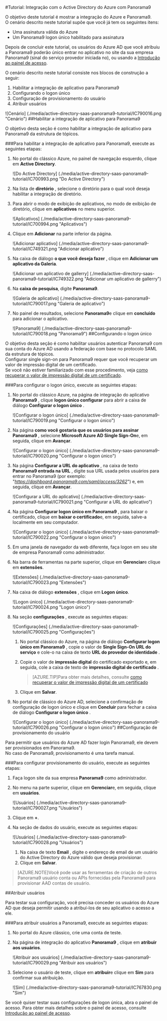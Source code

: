 <properties 
    pageTitle="Tutorial: Integração com o Active Directory do Azure com Panorama9 | Microsoft Azure" 
    description="Saiba como usar Panorama9 com o Azure Active Directory para habilitar o logon único, provisionamento automatizado e muito mais!" 
    services="active-directory" 
    authors="jeevansd"  
    documentationCenter="na" 
    manager="femila"/>
<tags 
    ms.service="active-directory" 
    ms.devlang="na" 
    ms.topic="article" 
    ms.tgt_pltfrm="na" 
    ms.workload="identity" 
    ms.date="09/29/2016" 
    ms.author="jeedes" />

#<a name="tutorial-azure-active-directory-integration-with-panorama9"></a>Tutorial: Integração com o Active Directory do Azure com Panorama9
  
O objetivo deste tutorial é mostrar a integração do Azure e Panorama9.  
O cenário descrito neste tutorial supõe que você já tem os seguintes itens:

-   Uma assinatura válida do Azure
-   Um Panorama9 logon único habilitado para assinatura
  
Depois de concluir este tutorial, os usuários do Azure AD que você atribuiu a Panorama9 poderão único entrar no aplicativo no site da sua empresa Panorama9 (sinal do serviço provedor iniciada no), ou usando a [Introdução ao painel de acesso](active-directory-saas-access-panel-introduction.md).
  
O cenário descrito neste tutorial consiste nos blocos de construção a seguir:

1.  Habilitar a integração de aplicativo para Panorama9
2.  Configurando o logon único
3.  Configuração de provisionamento do usuário
4.  Atribuir usuários

![Cenário] (./media/active-directory-saas-panorama9-tutorial/IC790016.png "Cenário")
##<a name="enabling-the-application-integration-for-panorama9"></a>Habilitar a integração de aplicativo para Panorama9
  
O objetivo desta seção é como habilitar a integração de aplicativo para Panorama9 da estrutura de tópicos.

###<a name="to-enable-the-application-integration-for-panorama9-perform-the-following-steps"></a>Para habilitar a integração de aplicativo para Panorama9, execute as seguintes etapas:

1.  No portal do clássico Azure, no painel de navegação esquerdo, clique em **Active Directory**.

    ![Do Active Directory] (./media/active-directory-saas-panorama9-tutorial/IC700993.png "Do Active Directory")

2.  Na lista de **diretório** , selecione o diretório para o qual você deseja habilitar a integração de diretório.

3.  Para abrir o modo de exibição de aplicativos, no modo de exibição de diretório, clique em **aplicativos** no menu superior.

    ![Aplicativos] (./media/active-directory-saas-panorama9-tutorial/IC700994.png "Aplicativos")

4.  Clique em **Adicionar** na parte inferior da página.

    ![Adicionar aplicativo] (./media/active-directory-saas-panorama9-tutorial/IC749321.png "Adicionar aplicativo")

5.  Na caixa de diálogo **o que você deseja fazer** , clique em **Adicionar um aplicativo da Galeria**.

    ![Adicionar um aplicativo de gallerry] (./media/active-directory-saas-panorama9-tutorial/IC749322.png "Adicionar um aplicativo de gallerry")

6.  Na **caixa de pesquisa**, digite **Panorama9**.

    ![Galeria de aplicativo] (./media/active-directory-saas-panorama9-tutorial/IC790017.png "Galeria de aplicativo")

7.  No painel de resultados, selecione **Panorama9**e clique em **concluído** para adicionar o aplicativo.

    ![Panorama9] (./media/active-directory-saas-panorama9-tutorial/IC790018.png "Panorama9")
##<a name="configuring-single-sign-on"></a>Configurando o logon único
  
O objetivo desta seção é como habilitar usuários autenticar Panorama9 com sua conta do Azure AD usando a federação com base no protocolo SAML da estrutura de tópicos.  
Configurar single sign-on para Panorama9 requer que você recuperar um valor de impressão digital de um certificado.  
Se você não estiver familiarizado com esse procedimento, veja [como recuperar o valor de impressão digital de um certificado](http://youtu.be/YKQF266SAxI).

###<a name="to-configure-single-sign-on-perform-the-following-steps"></a>Para configurar o logon único, execute as seguintes etapas:

1.  No portal do clássico Azure, na página de integração do aplicativo **Panorama9** , clique **logon único configurar** para abrir a caixa de diálogo **Configurar o logon único** .

    ![Configurar o logon único] (./media/active-directory-saas-panorama9-tutorial/IC790019.png "Configurar o logon único")

2.  Na página **como você gostaria que os usuários para assinar Panorama9** , selecione **Microsoft Azure AD Single Sign-On**e, em seguida, clique em **Avançar**.

    ![Configurar o logon único] (./media/active-directory-saas-panorama9-tutorial/IC790020.png "Configurar o logon único")

3.  Na página **Configurar a URL do aplicativo** , na caixa de texto **Panorama9 entrada na URL** , digite sua URL usada pelos usuários para entrar no Panorama9 (por exemplo: "*https://dashboard.panorama9.com/saml/access/3262*") e, em seguida, clique em **Avançar**.

    ![Configurar a URL do aplicativo] (./media/active-directory-saas-panorama9-tutorial/IC790021.png "Configurar a URL do aplicativo")

4.  Na página **Configurar logon único em Panorama9** , para baixar o certificado, clique em **baixar o certificado**e, em seguida, salve-a localmente em seu computador.

    ![Configurar o logon único] (./media/active-directory-saas-panorama9-tutorial/IC790022.png "Configurar o logon único")

5.  Em uma janela de navegador da web diferente, faça logon em seu site de empresa Panorama9 como administrador.

6.  Na barra de ferramentas na parte superior, clique em **Gerenciar**e clique em **extensões**.

    ![Extensões] (./media/active-directory-saas-panorama9-tutorial/IC790023.png "Extensões")

7.  Na caixa de diálogo **extensões** , clique em **Logon único**.

    ![Logon único] (./media/active-directory-saas-panorama9-tutorial/IC790024.png "Logon único")

8.  Na seção **configurações** , execute as seguintes etapas:

    ![Configurações] (./media/active-directory-saas-panorama9-tutorial/IC790025.png "Configurações")

    1.  No portal clássico do Azure, na página de diálogo **Configurar logon único em Panorama9** , copie o valor de **Single Sign-On URL do serviço** e cole-o na caixa de texto **URL do provedor de identidade** .
    2.  Copie o valor de **impressão digital** do certificado exportado e, em seguida, cole a caixa de texto de **impressão digital de certificado** .  

        >[AZURE.TIP]Para obter mais detalhes, consulte [como recuperar o valor de impressão digital de um certificado](http://youtu.be/YKQF266SAxI)

    3.  Clique em **Salvar**.

9.  No portal de clássico do Azure AD, selecione a confirmação de configuração de logon único e clique em **Concluir** para fechar a caixa de diálogo **Configurar o logon único** .

    ![Configurar o logon único] (./media/active-directory-saas-panorama9-tutorial/IC790026.png "Configurar o logon único")
##<a name="configuring-user-provisioning"></a>Configuração de provisionamento do usuário
  
Para permitir que usuários do Azure AD fazer login Panorama9, ele devem ser provisionados em Panorama9.  
No caso de Panorama9, provisionamento é uma tarefa manual.

###<a name="to-configure-user-provisioning-perform-the-following-steps"></a>Para configurar provisionamento do usuário, execute as seguintes etapas:

1.  Faça logon site da sua empresa **Panorama9** como administrador.

2.  No menu na parte superior, clique em **Gerenciar**e, em seguida, clique em **usuários**.

    ![Usuários] (./media/active-directory-saas-panorama9-tutorial/IC790027.png "Usuários")

3.  Clique em **+**.

4.  Na seção de dados do usuário, execute as seguintes etapas:

    ![Usuários] (./media/active-directory-saas-panorama9-tutorial/IC790028.png "Usuários")

    1.  Na caixa de texto **Email** , digite o endereço de email de um usuário do Active Directory do Azure válido que deseja provisionar.
    2.  Clique em **Salvar**.

>[AZURE.NOTE]Você pode usar as ferramentas de criação de outros Panorama9 usuário conta ou APIs fornecidas pela Panorama9 para provisionar AAD contas de usuário.

##<a name="assigning-users"></a>Atribuir usuários
  
Para testar sua configuração, você precisa conceder os usuários do Azure AD que deseja permitir usando a atribuí-los de seu aplicativo o acesso a ele.

###<a name="to-assign-users-to-panorama9-perform-the-following-steps"></a>Para atribuir usuários a Panorama9, execute as seguintes etapas:

1.  No portal do Azure clássico, crie uma conta de teste.

2.  Na página de integração do aplicativo **Panorama9** , clique em **atribuir aos usuários**.

    ![Atribuir aos usuários] (./media/active-directory-saas-panorama9-tutorial/IC790029.png "Atribuir aos usuários")

3.  Selecione o usuário de teste, clique em **atribuir**e clique em **Sim** para confirmar sua atribuição.

    ![Sim] (./media/active-directory-saas-panorama9-tutorial/IC767830.png "Sim")
  
Se você quiser testar suas configurações de logon única, abra o painel de acesso. Para obter mais detalhes sobre o painel de acesso, consulte [Introdução ao painel de acesso](active-directory-saas-access-panel-introduction.md).